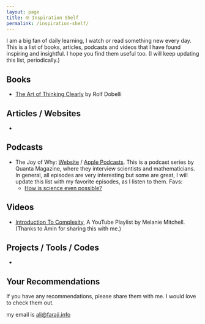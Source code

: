 ```yaml
---
layout: page
title: 🤓 Inspiration Shelf
permalink: /inspiration-shelf/
---
```


I am a big fan of daily learning, I watch or read something new every day.
This is a list of books, articles, podcasts and videos that I have found inspiring and insightful.
I hope you find them useful too. (I will keep updating this list, periodically.)

## Books

- [The Art of Thinking Clearly](https://www.google.com/search?q=the+art+of+thinking+clearly) by Rolf Dobelli
  
## Articles / Websites

- 

## Podcasts

- The Joy of Why: [Website](https://www.quantamagazine.org/tag/the-joy-of-why/) / [Apple Podcasts](https://podcasts.apple.com/ca/podcast/the-joy-of-why/id1608948873). This is a podcast series by Quanta Magazine, where they interview scientists and mathematicians. In general, all episodes are very interesting but some are great, I will update this list with my favorite episodes, as I listen to them. Favs:
  - [How is science even possible?](https://www.quantamagazine.org/how-is-science-even-possible-20240620/)

## Videos

- [Introduction To Complexity](https://www.youtube.com/playlist?list=PLF0b3ThojznRyDQlitfUTzXEXwLNNE-mI), A YouTube Playlist by Melanie Mitchell. (Thanks to Amin for sharing this with me.)

## Projects / Tools / Codes

- 

## Your Recommendations

If you have any recommendations, please share them with me. I would love to check them out.

my email is <ali@faraji.info>


